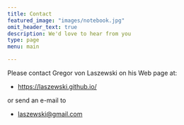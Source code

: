 ```yaml
---
title: Contact
featured_image: "images/notebook.jpg"
omit_header_text: true
description: We'd love to hear from you
type: page
menu: main

---
```


Please contact Gregor von Laszewski on his Web page at:

* <https://laszewski.github.io/>

or send an e-mail to

* laszewski@gmail.com

<!--

This is an example of a custom shortcode that you can put right into your content. You will need to add a form action to the the shortcode to make it work. Check out [Formspree](https://formspree.io/) for a simple, free form service. 

{{< form-contact action="https://example.com"  >}}

-->
